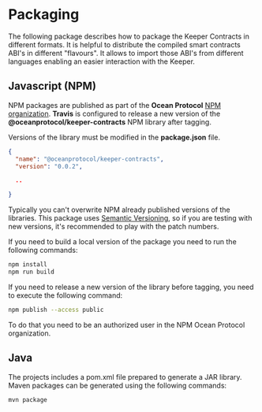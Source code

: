 # Packaging

The following package describes how to package the Keeper Contracts in different formats.
It is helpful to distribute the compiled smart contracts ABI's in different "flavours".
It allows to import those ABI's from different languages enabling an easier interaction with the Keeper.

## Javascript (NPM)

NPM packages are published as part of the **Ocean Protocol** [NPM organization](https://www.npmjs.com/org/oceanprotocol).
**Travis** is configured to release a new version of the **@oceanprotocol/keeper-contracts** NPM library after tagging.

Versions of the library must be modified in the **package.json** file.

```json
{
  "name": "@oceanprotocol/keeper-contracts",
  "version": "0.0.2",

  ..

}
```

Typically you can't overwrite NPM already published versions of the libraries.
This package uses [Semantic Versioning](https://semver.org/), so if you are testing with new versions, it's recommended to play with the patch numbers.



If you need to build a local version of the package you need to run the following commands:

```bash
npm install
npm run build
```

If you need to release a new version of the library before tagging, you need to execute the following command:
```bash
npm publish --access public
```

To do that you need to be an authorized user in the NPM Ocean Protocol organization.

## Java

The projects includes a pom.xml file prepared to generate a JAR library. Maven packages can be generated using the following commands:

```bash
mvn package
```
